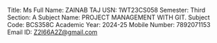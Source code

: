 Title: Ms
Full Name: ZAINAB TAJ
USN: 1WT23CS058
Semester: Third
Section: A
Subject Name: PROJECT MANAGEMENT WITH GIT.
Subject Code: BCS358C
Academic Year: 2024-25
Mobile Number: 7892071153
Email ID: Z2I66A2Z@gmail.com

